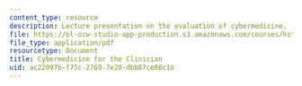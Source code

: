 ```yaml
---
content_type: resource
description: Lecture presentation on the evaluation of cybermedicine.
file: https://ol-ocw-studio-app-production.s3.amazonaws.com/courses/hst-921-information-technology-in-the-health-care-system-of-the-future-spring-2009/ac22097bf75c27697e20dbb87ce08c1b_MITHST_921S09_lec01_slack.pdf
file_type: application/pdf
resourcetype: Document
title: Cybermedicine for the Clinician
uid: ac22097b-f75c-2769-7e20-dbb87ce08c1b
---
```

